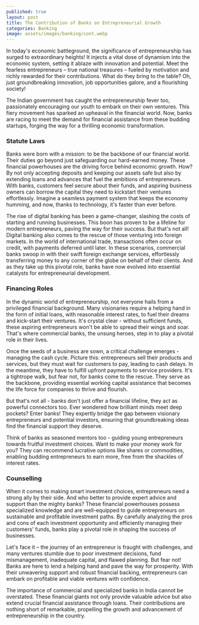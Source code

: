 ```yaml
---
published: true
layout: post
title: The Contribution of Banks on Entrepreneurial Growth
categories: Banking
image: assets/images/banking/cont.webp
---
```

In today's economic battleground, the significance of entrepreneurship has surged to extraordinary heights! It injects a vital dose of dynamism into the economic system, setting it ablaze with innovation and potential. Meet the fearless entrepreneurs – true national treasures – fueled by motivation and richly rewarded for their contributions. What do they bring to the table? Oh, just groundbreaking innovation, job opportunities galore, and a flourishing society!

The Indian government has caught the entrepreneurship fever too, passionately encouraging our youth to embark on their own ventures. This fiery movement has sparked an upheaval in the financial world. Now, banks are racing to meet the demand for financial assistance from these budding startups, forging the way for a thrilling economic transformation.

### Statute Laws
Banks were born with a mission: to be the backbone of our financial world. Their duties go beyond just safeguarding our hard-earned money. These financial powerhouses are the driving force behind economic growth. How? By not only accepting deposits and keeping our assets safe but also by extending loans and advances that fuel the ambitions of entrepreneurs. With banks, customers feel secure about their funds, and aspiring business owners can borrow the capital they need to kickstart their ventures effortlessly. Imagine a seamless payment system that keeps the economy humming, and now, thanks to technology, it's faster than ever before.

The rise of digital banking has been a game-changer, slashing the costs of starting and running businesses. This boon has proven to be a lifeline for modern entrepreneurs, paving the way for their success. But that's not all! Digital banking also comes to the rescue of those venturing into foreign markets. In the world of international trade, transactions often occur on credit, with payments deferred until later. In these scenarios, commercial banks swoop in with their swift foreign exchange services, effortlessly transferring money to any corner of the globe on behalf of their clients. And as they take up this pivotal role, banks have now evolved into essential catalysts for entrepreneurial development.

### Financing Roles
In the dynamic world of entrepreneurship, not everyone hails from a privileged financial background. Many visionaries require a helping hand in the form of initial loans, with reasonable interest rates, to fuel their dreams and kick-start their ventures. It's crystal clear - without sufficient funds, these aspiring entrepreneurs won't be able to spread their wings and soar. That's where commercial banks, the unsung heroes, step in to play a pivotal role in their lives.

Once the seeds of a business are sown, a critical challenge emerges - managing the cash cycle. Picture this: entrepreneurs sell their products and services, but they must wait for customers to pay, leading to cash delays. In the meantime, they have to fulfill upfront payments to service providers. It's a tightrope walk, but fear not, for banks come to the rescue. They serve as the backbone, providing essential working capital assistance that becomes the life force for companies to thrive and flourish.

But that's not all - banks don't just offer a financial lifeline, they act as powerful connectors too. Ever wondered how brilliant minds meet deep pockets? Enter banks! They expertly bridge the gap between visionary entrepreneurs and potential investors, ensuring that groundbreaking ideas find the financial support they deserve.

Think of banks as seasoned mentors too - guiding young entrepreneurs towards fruitful investment choices. Want to make your money work for you? They can recommend lucrative options like shares or commodities, enabling budding entrepreneurs to earn more, free from the shackles of interest rates.

### Counselling
When it comes to making smart investment choices, entrepreneurs need a strong ally by their side. And who better to provide expert advice and support than the mighty banks? These financial powerhouses possess specialized knowledge and are well-equipped to guide entrepreneurs on sustainable and profitable investment paths. By carefully analyzing the pros and cons of each investment opportunity and efficiently managing their customers' funds, banks play a pivotal role in shaping the success of businesses.

Let's face it – the journey of an entrepreneur is fraught with challenges, and many ventures stumble due to poor investment decisions, fund mismanagement, inadequate capital, and flawed planning. But fear not! Banks are here to lend a helping hand and pave the way for prosperity. With their unwavering support and robust financial backing, entrepreneurs can embark on profitable and viable ventures with confidence.

The importance of commercial and specialized banks in India cannot be overstated. These financial giants not only provide valuable advice but also extend crucial financial assistance through loans. Their contributions are nothing short of remarkable, propelling the growth and advancement of entrepreneurship in the country.
